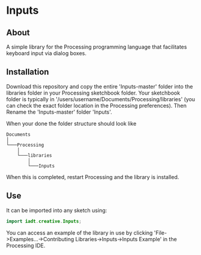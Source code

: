 # Inputs
## About
A simple library for the Processing programming language that facilitates keyboard input via dialog boxes.
## Installation
Download this repository and copy the entire 'Inputs-master' folder into the libraries folder in your Processing sketchbook folder. Your sketchbook folder is typically in  '/users/username/Documents/Processing/libraries' (you can check the exact folder location in the Processing preferences). Then Rename the 'Inputs-master' folder 'Inputs'.

When your done the folder structure should look like

```
Documents 
│
└───Processing
    │
    └───libraries
    	│  
   		└───Inputs
```

When this is completed, restart Processing and the library is installed. 

## Use
It can be imported into any sketch using:
```java
import iadt.creative.Inputs;
```

You can access an example of the library in use by clicking 'File->Examples...->Contributing Libraries->Inputs->Inputs Example' in the Processing IDE.
